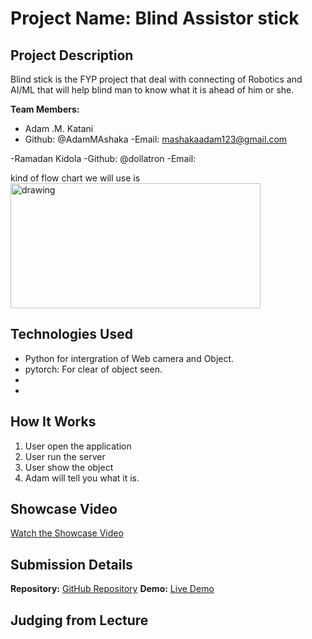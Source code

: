 # Project Name: Blind Assistor stick

## Project Description
Blind stick is the FYP project that deal with connecting of Robotics and AI/ML that will help blind man to know what it is ahead of him or she.

**Team Members:**
- Adam .M. Katani
- Github: @AdamMAshaka 
-Email: mashakaadam123@gmail.com

-Ramadan Kidola
-Github: @dollatron
-Email:      

kind of flow chart we will use is 
<img src="DIT_b" alt="drawing" width="400" height="200"/>


## Technologies Used

- Python for intergration of Web camera and Object.
- pytorch: For clear of object seen.
- 
- 

## How It Works

1. User open the application
2. User run the server
3. User show the object
4. Adam will tell you what it is.

## Showcase Video

[Watch the Showcase Video](https://example.com/showcase)

## Submission Details

**Repository:** [GitHub Repository](https://github.com/AdamMashaka/bliind_DIT)
**Demo:** [Live Demo](https://)

## Judging from Lecture


